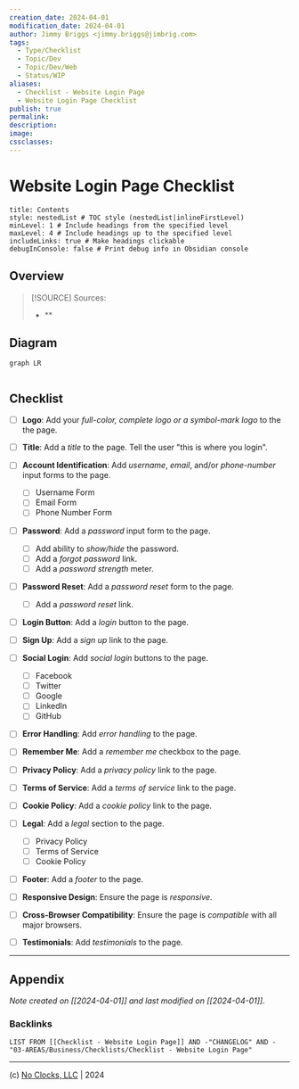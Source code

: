 ```yaml
---
creation_date: 2024-04-01
modification_date: 2024-04-01
author: Jimmy Briggs <jimmy.briggs@jimbrig.com>
tags:
  - Type/Checklist
  - Topic/Dev
  - Topic/Dev/Web
  - Status/WIP
aliases:
  - Checklist - Website Login Page
  - Website Login Page Checklist
publish: true
permalink:
description:
image:
cssclasses:
---
```


# Website Login Page Checklist

```table-of-contents
title: Contents 
style: nestedList # TOC style (nestedList|inlineFirstLevel)
minLevel: 1 # Include headings from the specified level
maxLevel: 4 # Include headings up to the specified level
includeLinks: true # Make headings clickable
debugInConsole: false # Print debug info in Obsidian console
```

## Overview

> [!SOURCE] Sources:
> - **

## Diagram

```mermaid
graph LR
  
```

## Checklist

- [ ] **Logo**: Add your *full-color, complete logo or a symbol-mark logo* to the the page.

- [ ] **Title**: Add a *title* to the page. Tell the user "this is where you login".

- [ ] **Account Identification**: Add *username*, *email*, and/or *phone-number* input forms to the page.
  - [ ] Username Form
  - [ ] Email Form
  - [ ] Phone Number Form

- [ ] **Password**: Add a *password* input form to the page.
  - [ ] Add ability to *show/hide* the password.
  - [ ] Add a *forgot password* link.
  - [ ] Add a *password strength* meter.

- [ ] **Password Reset**: Add a *password reset* form to the page.
  - [ ] Add a *password reset* link.

- [ ] **Login Button**: Add a *login* button to the page.

- [ ] **Sign Up**: Add a *sign up* link to the page.

- [ ] **Social Login**: Add *social login* buttons to the page.
  - [ ] Facebook
  - [ ] Twitter
  - [ ] Google
  - [ ] LinkedIn
  - [ ] GitHub

- [ ] **Error Handling**: Add *error handling* to the page.

- [ ] **Remember Me**: Add a *remember me* checkbox to the page.

- [ ] **Privacy Policy**: Add a *privacy policy* link to the page.

- [ ] **Terms of Service**: Add a *terms of service* link to the page.

- [ ] **Cookie Policy**: Add a *cookie policy* link to the page.

- [ ] **Legal**: Add a *legal* section to the page.
  - [ ] Privacy Policy
  - [ ] Terms of Service
  - [ ] Cookie Policy

- [ ] **Footer**: Add a *footer* to the page.

- [ ] **Responsive Design**: Ensure the page is *responsive*.

- [ ] **Cross-Browser Compatibility**: Ensure the page is *compatible* with all major browsers.

- [ ] **Testimonials**: Add *testimonials* to the page.

***

## Appendix

*Note created on [[2024-04-01]] and last modified on [[2024-04-01]].*

### Backlinks

```dataview
LIST FROM [[Checklist - Website Login Page]] AND -"CHANGELOG" AND -"03-AREAS/Business/Checklists/Checklist - Website Login Page"
```

***

(c) [No Clocks, LLC](https://github.com/noclocks) | 2024
